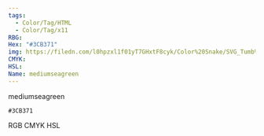 ```yaml
---
tags:
  - Color/Tag/HTML
  - Color/Tag/x11
RBG: 
Hex: "#3CB371"
img: https://filedn.com/l0hpzxl1f01yT7GHxtF8cyk/Color%20Snake/SVG_Tumb%20Mass%20No%20Name/#3CB371.svg
CMYK: 
HSL: 
Name: mediumseagreen
---
```

mediumseagreen
```palette
#3CB371
```
RGB
CMYK
HSL